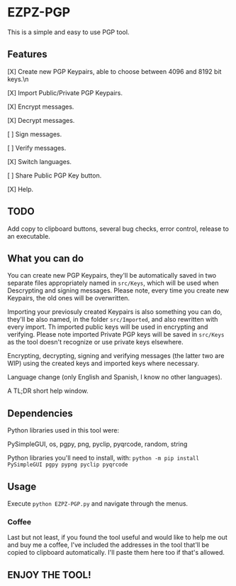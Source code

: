 # EZPZ-PGP

This is a simple and easy to use PGP tool.

## Features

[X] Create new PGP Keypairs, able to choose between 4096 and 8192 bit keys.\n

[X] Import Public/Private PGP Keypairs.

[X] Encrypt messages.

[X] Decrypt messages.

[ ] Sign messages.

[ ] Verify messages.

[X] Switch languages.

[ ] Share Public PGP Key button.

[X] Help.

## TODO

Add copy to clipboard buttons, several bug checks, error control, release to an executable.

## What you can do

You can create new PGP Keypairs, they'll be automatically saved in two separate files appropriately named in `src/Keys`, which will be used when Descrypting and signing messages. Please note, every time you create new Keypairs, the old ones will be overwritten.

Importing your previosuly created Keypairs is also something you can do, they'll be also named, in the folder `src/Imported`, and also rewritten with every import. Th imported public keys will be used in encrypting and verifying. Please note imported Private PGP keys will be saved in `src/Keys` as the tool doesn't recognize or use private keys elsewhere.

Encrypting, decrypting, signing and verifying messages (the latter two are WIP) using the created keys and imported keys where necessary.

Language change (only English and Spanish, I know no other languages).

A TL;DR short help window.

## Dependencies

Python libraries used in this tool were:

PySimpleGUI, os, pgpy, png, pyclip, pyqrcode, random, string

Python libraries you'll need to install, with: `python -m pip install PySimpleGUI pgpy pypng pyclip pyqrcode`

## Usage

Execute `python EZPZ-PGP.py` and navigate through the menus.

### Coffee

Last but not least, if you found the tool useful and would like to help me out and buy me a coffee, I've included the addresses in the tool that'll be copied to clipboard automatically. I'll paste them here too if that's allowed.

## ENJOY THE TOOL!
